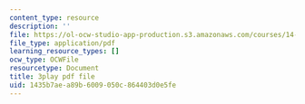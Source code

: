```yaml
---
content_type: resource
description: ''
file: https://ol-ocw-studio-app-production.s3.amazonaws.com/courses/14-01-principles-of-microeconomics-fall-2018/1435b7aea89b6009050c864403d0e5fe_FJVOh57UxL8.pdf
file_type: application/pdf
learning_resource_types: []
ocw_type: OCWFile
resourcetype: Document
title: 3play pdf file
uid: 1435b7ae-a89b-6009-050c-864403d0e5fe
---
```

